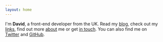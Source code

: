 ```yaml
---
layout: home
---
```

I'm **David**, a front-end developer from the UK. Read my [blog](/blog), check out my [links](/links), find out more [about](/about) me or get [in touch](/contact). You can also find me on [Twitter](https://twitter.com/davidjgoss) and [GitHub](https://github.com/davidjgoss).

